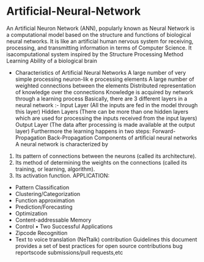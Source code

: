 # Artificial-Neural-Network
An Artificial Neuron Network (ANN), popularly known as Neural Network is a computational model based on the structure and functions of biological neural networks. It is like an artificial human nervous system for receiving, processing, and transmitting information in terms of Computer Science.
It isacomputational system inspired by the
Structure
Processing Method
Learning Ability
of a biological brain
- Characteristics of Artificial Neural Networks
A large number of very simple processing neuron-lik e processing
elements
A large number of weighted connections between the elements
Distributed representation of knowledge over the connections
Knowledge is acquired by network through a learning process
Basically, there are 3 different layers in a neural network :-
Input Layer (All the inputs are fed in the model through this layer)
Hidden Layers (There can be more than one hidden layers which are used for processing the inputs received from the input layers)
Output Layer (The data after processing is made available at the output layer)
Furthermore the learning happens in two steps:
Forward-Propagation
Back-Propagation
Components of artificial neural networks
A neural network is characterized by
1) Its pattern of connections between the neurons (called its
architecture).
2) Its method of determining the weights on the connections (called its
training, or learning, algorithm).
3) Its activation function.
APPLICATION:
- Pattern Classification
- Clustering/Categorization
- Function approximation
- Prediction/Forecasting
- Optimization
- Content-addressable Memory
- Control
• Two Successful Applications
- Zipcode Recognition
- Text to voice translation (NeTtalk)
contribution Guidelines
this document provides a set of best practices for open source contributions bug reportscode submissions/pull requests,etc
